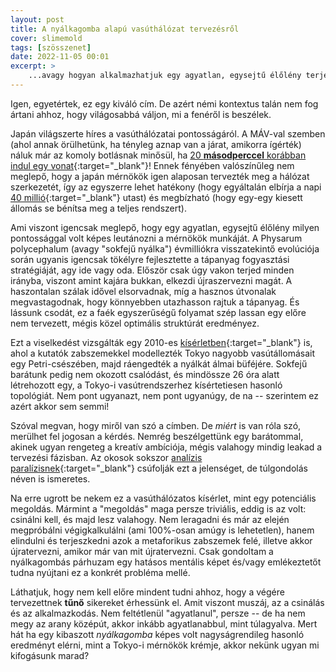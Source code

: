 ```yaml
---
layout: post
title: A nyálkagomba alapú vasúthálózat tervezésről
cover: slimemold
tags: [szösszenet]
date: 2022-11-05 00:01
excerpt: >
    ...avagy hogyan alkalmazhatjuk egy agyatlan, egysejtű élőlény terjeszkedési és tápanyag fogyasztási stratégiáját az önmegvalósításban.
---
```


Igen, egyetértek, ez egy kiváló cím.
De azért némi kontextus talán nem fog ártani ahhoz, hogy világosabbá váljon, mi a fenéről is beszélek.

Japán világszerte híres a vasúthálózatai pontosságáról.
A MÁV-val szemben (ahol annak örülhetünk, ha tényleg aznap van a járat, amikorra ígérték) náluk már az komoly botlásnak minősül, ha [20 **másodperccel** korábban indul egy vonat](https://www.bbc.com/news/world-asia-42009839){:target="_blank"}!
Ennek fényében valószínűleg nem meglepő, hogy a japán mérnökök igen alaposan tervezték meg a hálózat szerkezetét, így az egyszerre lehet hatékony (hogy egyáltalán elbírja a napi [40 millió](https://en.wikipedia.org/wiki/Transport_in_Greater_Tokyo){:target="_blank"} utast) és megbízható (hogy egy-egy kiesett állomás se bénítsa meg a teljes rendszert).

Ami viszont igencsak meglepő, hogy egy agyatlan, egysejtű élőlény milyen pontossággal volt képes leutánozni a mérnökök munkáját.
A Physarum polycephalum (avagy "sokfejű nyálka") évmilliókra visszatekintő evolúciója során ugyanis igencsak tökélyre fejlesztette a tápanyag fogyasztási stratégiáját, agy ide vagy oda.
Először csak úgy vakon terjed minden irányba, viszont amint kajára bukkan, elkezdi újraszervezni magát.
A haszontalan szálak idővel elsorvadnak, míg a hasznos útvonalak megvastagodnak, hogy könnyebben utazhasson rajtuk a tápanyag.
És lássunk csodát, ez a faék egyszerűségű folyamat szép lassan egy előre nem tervezett, mégis közel optimális struktúrát eredményez.

Ezt a viselkedést vizsgálták egy 2010-es [kísérletben](https://www.science.org/doi/epdf/10.1126/science.1177894){:target="_blank"} is, ahol a kutatók zabszemekkel modellezték Tokyo nagyobb vasútállomásait egy Petri-csészében, majd ráengedték a nyálkát álmai büféjére.
Sokfejű barátunk pedig nem okozott csalódást, és mindössze 26 óra alatt létrehozott egy, a Tokyo-i vasútrendszerhez kísértetiesen hasonló topológiát.
Nem pont ugyanazt, nem pont ugyanúgy, de na -- szerintem ez azért akkor sem semmi!

Szóval megvan, hogy miről van szó a címben.
De *miért* is van róla szó, merülhet fel jogosan a kérdés.
Nemrég beszélgettünk egy barátommal, akinek ugyan rengeteg a kreatív ambíciója, mégis valahogy mindig leakad a tervezési fázisban.
Az okosok sokszor [analízis paralízisnek](https://en.wikipedia.org/wiki/Analysis_paralysis){:target="_blank"} csúfolják ezt a jelenséget, de túlgondolás néven is ismeretes.

Na erre ugrott be nekem ez a vasúthálózatos kísérlet, mint egy potenciális megoldás.
Mármint a "megoldás" maga persze triviális, eddig is az volt: csinálni kell, és majd lesz valahogy.
Nem leragadni és már az elején megpróbálni végigkalkulálni (ami 100%-osan amúgy is lehetetlen), hanem elindulni és terjeszkedni azok a metaforikus zabszemek felé, illetve akkor újratervezni, amikor már van mit újratervezni.
Csak gondoltam a nyálkagombás párhuzam egy hatásos mentális képet és/vagy emlékeztetőt tudna nyújtani ez a konkrét probléma mellé.

Láthatjuk, hogy nem kell előre mindent tudni ahhoz, hogy a végére tervezettnek **tűnő** sikereket érhessünk el.
Amit viszont muszáj, az a csinálás és az alkalmazkodás.
Nem feltétlenül "agyatlanul", persze -- de ha nem megy az arany középút, akkor inkább agyatlanabbul, mint túlagyalva.
Mert hát ha egy kibaszott *nyálkagomba* képes volt nagyságrendileg hasonló eredményt elérni, mint a Tokyo-i mérnökök krémje, akkor nekünk ugyan mi kifogásunk marad?
